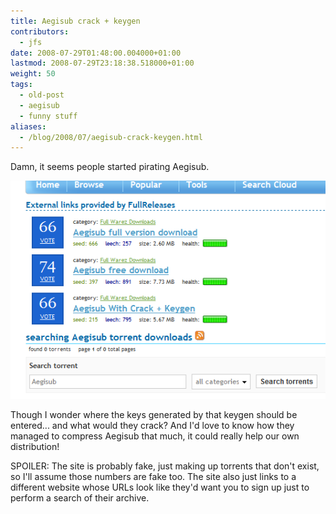 ```yaml
---
title: Aegisub crack + keygen
contributors:
  - jfs
date: 2008-07-29T01:48:00.004000+01:00
lastmod: 2008-07-29T23:18:38.518000+01:00
weight: 50
tags:
  - old-post
  - aegisub
  - funny stuff
aliases:
  - /blog/2008/07/aegisub-crack-keygen.html
---
```


Damn, it seems people started pirating Aegisub.

![Screenshot of a warez site](/img/blog/old/aegisub-crack-keygen.png)

Though I wonder where the keys generated by that keygen should be entered... and what would they crack? And I'd love to know how they managed to compress Aegisub that much, it could really help our own distribution!

SPOILER: The site is probably fake, just making up torrents that don't exist, so I'll assume those numbers are fake too. The site also just links to a different website whose URLs look like they'd want you to sign up just to perform a search of their archive.
